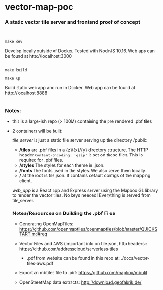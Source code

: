 # vector-map-poc
### A static vector tile server and frontend proof of concept

</br>

`make dev`

Develop locally outside of Docker. Tested with NodeJS 10.16. Web app can be found at http://localhost:3000
</br>
</br>

`make build`

`make up`

Build static web app and run in Docker. Web app can be found at http://localhost:8888
</br>
</br>


### Notes:
- this is a large-ish repo (> 100M) containing the pre rendered .pbf tiles
- 2 containers will be built:

  *tile_server* is just a static file server serving up the directory /public
    - **/tiles** are .pbf files in a {z}/{x}/{y} directory structure. The HTTP header `Content-Encoding: 'gzip'` is set on these files. This is required for .pbf files.
    - **/styles** The styles for each theme in .json.
    - **/fonts** The fonts used in the styles. We also serve them locally.
    - **/** at the root is tile.json. It contains default configs of the mapping client.

  *web_app* is a React app and Express server using the Mapbox GL library to render the vector tiles. No keys needed! Everything is served from tile_server.


  ### Notes/Resources on Building the .pbf Files

  - Generating OpenMapTiles: https://github.com/openmaptiles/openmaptiles/blob/master/QUICKSTART.md#req

  - Vector Files and AWS (important info on tile.json, http headers): https://github.com/addresscloud/serverless-tiles
    - .pdf from website can be found in this repo at: ./docs/vector-tiles-aws.pdf

  - Export an mbtiles file to .pbf: https://github.com/mapbox/mbutil

  - OpenStreetMap data extracts: http://download.geofabrik.de/

